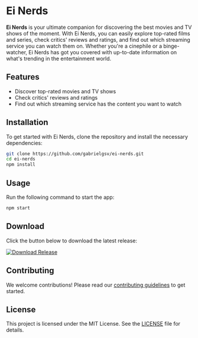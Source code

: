 # Ei Nerds

**Ei Nerds** is your ultimate companion for discovering the best movies and TV shows of the moment. With Ei Nerds, you can easily explore top-rated films and series, check critics' reviews and ratings, and find out which streaming service you can watch them on. Whether you're a cinephile or a binge-watcher, Ei Nerds has got you covered with up-to-date information on what's trending in the entertainment world.

## Features
- Discover top-rated movies and TV shows
- Check critics' reviews and ratings
- Find out which streaming service has the content you want to watch

## Installation
To get started with Ei Nerds, clone the repository and install the necessary dependencies:

```bash
git clone https://github.com/gabrielgsv/ei-nerds.git
cd ei-nerds
npm install
```

## Usage
Run the following command to start the app:

```bash
npm start
```

## Download
Click the button below to download the latest release:

[![Download Release](https://img.shields.io/badge/Download-Release-brightgreen)](https://github.com/gabrielgsv/ei-nerds/releases/tag/LTS)

## Contributing
We welcome contributions! Please read our [contributing guidelines](CONTRIBUTING.md) to get started.

## License
This project is licensed under the MIT License. See the [LICENSE](LICENSE) file for details.
